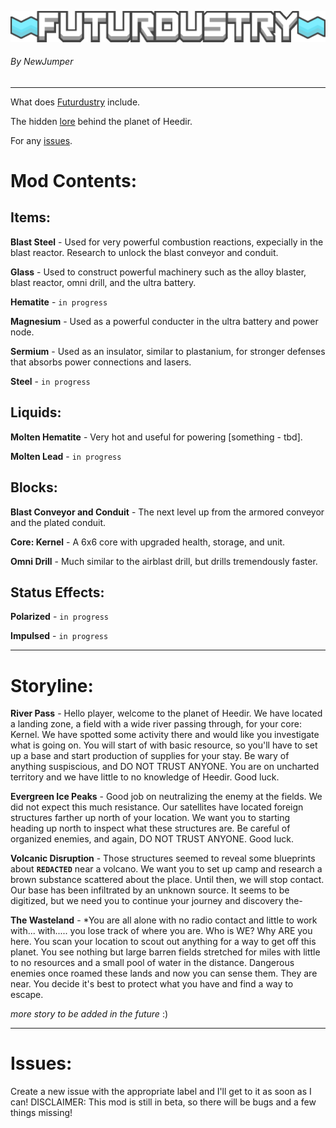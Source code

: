 ![Logo](sprites-override/ui/logo.png)
###### By NewJumper

---
 What does [Futurdustry](https://github.com/NewJumper/Futurdustry#mod-contents) include.
 
 The hidden [lore](https://github.com/NewJumper/Futurdustry#storyline) behind the planet of Heedir.
 
 For any [issues](https://github.com/NewJumper/Futurdustry#issues).
 
# Mod Contents:
## Items:
**Blast Steel** - Used for very powerful combustion reactions, expecially in the blast reactor. Research to unlock the blast conveyor and conduit.

**Glass** - Used to construct powerful machinery such as the alloy blaster, blast reactor, omni drill, and the ultra battery.

**Hematite** - `in progress`

**Magnesium** - Used as a powerful conducter in the ultra battery and power node.

**Sermium** - Used as an insulator, similar to plastanium, for stronger defenses that absorbs power connections and lasers.

**Steel** - `in progress`

## Liquids:
**Molten Hematite** - Very hot and useful for powering [something - tbd].

**Molten Lead** - `in progress`

## Blocks:
**Blast Conveyor and Conduit** - The next level up from the armored conveyor and the plated conduit.

**Core: Kernel** - A 6x6 core with upgraded health, storage, and unit.

**Omni Drill** - Much similar to the airblast drill, but drills tremendously faster.

## Status Effects:
**Polarized** - `in progress`

**Impulsed** - `in progress`

---
# Storyline:
**River Pass** - Hello player, welcome to the planet of Heedir. We have located a landing zone, a field with a wide river passing through, for your core: Kernel. We have spotted some activity there and would like you investigate what is going on. You will start of with basic resource, so you'll have to set up a base and start production of supplies for your stay. Be wary of anything suspiscious, and DO NOT TRUST ANYONE. You are on uncharted territory and we have little to no knowledge of Heedir. Good luck.

**Evergreen Ice Peaks** - Good job on neutralizing the enemy at the fields. We did not expect this much resistance. Our satellites have located foreign structures farther up north of your location. We want you to starting heading up north to inspect what these structures are. Be careful of organized enemies, and again, DO NOT TRUST ANYONE. Good luck.

**Volcanic Disruption** - Those structures seemed to reveal some blueprints about **`REDACTED`** near a volcano. We want you to set up camp and research a brown substance scattered about the place. Until then, we will stop contact. Our base has been infiltrated by an unknown source. It seems to be digitized, but we need you to continue your journey and discovery the-

**The Wasteland** - *You are all alone with no radio contact and little to work with... with..... you lose track of where you are. Who is WE? Why ARE you here. You scan your location to scout out anything for a way to get off this planet. You see nothing but large barren fields stretched for miles with little to no resources and a small pool of water in the distance. Dangerous enemies once roamed these lands and now you can sense them. They are near. You decide it's best to protect what you have and find a way to escape.

*more story to be added in the future* :)

---
# Issues:
Create a new issue with the appropriate label and I'll get to it as soon as I can! DISCLAIMER: This mod is still in beta, so there will be bugs and a few things missing!
